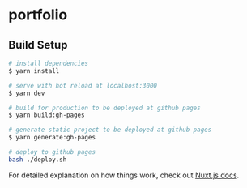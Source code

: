 # portfolio

## Build Setup

```bash
# install dependencies
$ yarn install

# serve with hot reload at localhost:3000
$ yarn dev

# build for production to be deployed at github pages
$ yarn build:gh-pages

# generate static project to be deployed at github pages
$ yarn generate:gh-pages

# deploy to github pages
bash ./deploy.sh
```

For detailed explanation on how things work, check out [Nuxt.js docs](https://nuxtjs.org).
